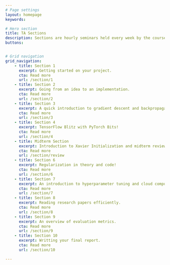 ```yaml
---
# Page settings
layout: homepage
keywords:

# Hero section
title: TA Sections
description: Sections are hourly seminars held every week by the course assistants on various topics in deep learning.  The topics are split between practice and theory.
buttons:


# Grid navigation
grid_navigation:
    - title: Section 1
      excerpt: Getting started on your project.
      cta: Read more
      url: /section/1
    - title: Section 2
      excerpt: Going from an idea to an implementation. 
      cta: Read more
      url: /section/2
    - title: Section 3
      excerpt: A quick introduction to gradient descent and backpropagation.
      cta: Read more
      url: /section/3
    - title: Section 4
      excerpt: TensorFlow Blitz with PyTorch Bits!
      cta: Read more
      url: /section/4
    - title: Midterm Section
      excerpt: Introduction to Xavier Initialization and midterm review.
      cta: Read more
      url: /section/review
    - title: Section 6
      excerpt: Regularization in theory and code!
      cta: Read more
      url: /section/6
    - title: Section 7
      excerpt: An introduction to hyperparameter tuning and cloud computing.
      cta: Read more
      url: /section/7
    - title: Section 8
      excerpt: Reading research papers efficiently.
      cta: Read more
      url: /section/8
    - title: Section 9
      excerpt: An overview of evaluation metrics.
      cta: Read more
      url: /section/9
    - title: Section 10
      excerpt: Writting your final report.
      cta: Read more
      url: /section/10

---
```

